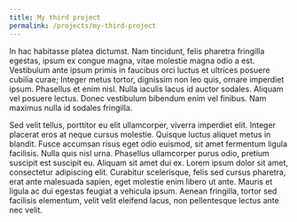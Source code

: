 ```yaml
---
title: My third project
permalink: /projects/my-third-project
---
```


In hac habitasse platea dictumst. Nam tincidunt, felis pharetra fringilla egestas, ipsum ex congue magna, vitae molestie magna odio a est. Vestibulum ante ipsum primis in faucibus orci luctus et ultrices posuere cubilia curae; Integer metus tortor, dignissim non leo quis, ornare imperdiet ipsum. Phasellus et enim nisl. Nulla iaculis lacus id auctor sodales. Aliquam vel posuere lectus. Donec vestibulum bibendum enim vel finibus. Nam maximus nulla id sodales fringilla.

Sed velit tellus, porttitor eu elit ullamcorper, viverra imperdiet elit. Integer placerat eros at neque cursus molestie. Quisque luctus aliquet metus in blandit. Fusce accumsan risus eget odio euismod, sit amet fermentum ligula facilisis. Nulla quis nisl urna. Phasellus ullamcorper purus odio, pretium suscipit est suscipit eu. Aliquam sit amet dui ex. Lorem ipsum dolor sit amet, consectetur adipiscing elit. Curabitur scelerisque, felis sed cursus pharetra, erat ante malesuada sapien, eget molestie enim libero ut ante. Mauris et ligula ac dui egestas feugiat a vehicula ipsum. Aenean fringilla, tortor sed facilisis elementum, velit velit eleifend lacus, non pellentesque lectus ante nec velit. 
